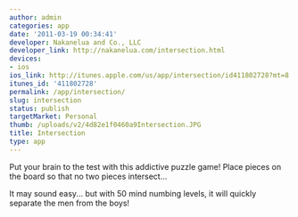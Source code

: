 ```yaml
---
author: admin
categories: app
date: '2011-03-19 00:34:41'
developer: Nakanelua and Co., LLC
developer_link: http://nakanelua.com/intersection.html
devices: 
- ios
ios_link: http://itunes.apple.com/us/app/intersection/id411802728?mt=8
itunes_id: '411802728'
permalink: /app/intersection/
slug: intersection
status: publish
targetMarket: Personal
thumb: /uploads/v2/4d82e1f0460a9Intersection.JPG
title: Intersection
type: app
---
```


Put your brain to the test with this addictive puzzle game! Place pieces on the board so that no two pieces intersect... 

It may sound easy... but with 50 mind numbing levels, it will quickly separate the men from the boys!